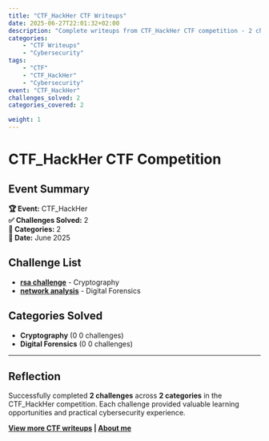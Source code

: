 ```yaml
---
title: "CTF_HackHer CTF Writeups"
date: 2025-06-27T22:01:32+02:00
description: "Complete writeups from CTF_HackHer CTF competition - 2 challenges solved across 2 categories"
categories:
    - "CTF Writeups"
    - "Cybersecurity"
tags:
    - "CTF"
    - "CTF_HackHer"
    - "Cybersecurity"
event: "CTF_HackHer"
challenges_solved: 2
categories_covered: 2

weight: 1
---
```


# CTF_HackHer CTF Competition

## Event Summary

**🏆 Event:** CTF_HackHer  
**✅ Challenges Solved:** 2  
**🎯 Categories:** 2  
**📅 Date:** June 2025



## Challenge List

- **[rsa challenge](/ctf/ctf-hackher/rsa-challenge/)** - Cryptography
- **[network analysis](/ctf/ctf-hackher/network-analysis/)** - Digital Forensics


## Categories Solved

- **Cryptography** (0
0 challenges)
- **Digital Forensics** (0
0 challenges)

---

## Reflection

Successfully completed **2 challenges** across **2 categories** in the CTF_HackHer competition. Each challenge provided valuable learning opportunities and practical cybersecurity experience.

**[View more CTF writeups](/ctf) | [About me](/about)**
